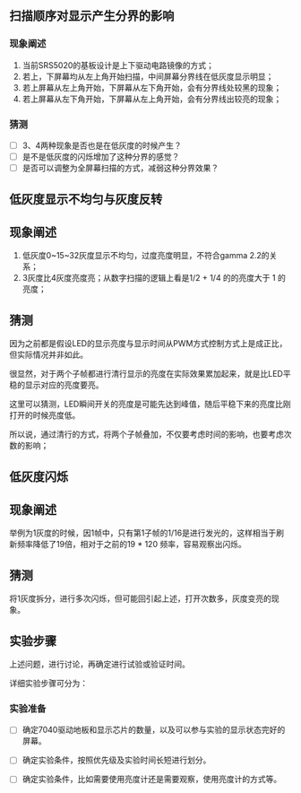 ## 扫描顺序对显示产生分界的影响
### 现象阐述

1. 当前SRS5020的基板设计是上下驱动电路镜像的方式；
2. 若上，下屏幕均从左上角开始扫描，中间屏幕分界线在低灰度显示明显；
3. 若上屏幕从左上角开始，下屏幕从左下角开始，会有分界线处较黑的现象；
4. 若上屏幕从左下角开始，下屏幕从左上角开始，会有分界线出较亮的现象；

### 猜测

- [ ] 3、4两种现象是否也是在低灰度的时候产生？
- [ ] 是不是低灰度的闪烁增加了这种分界的感觉？
- [ ] 是否可以调整为全屏幕扫描的方式，减弱这种分界效果？

## 低灰度显示不均匀与灰度反转

## 现象阐述

1. 低灰度0\~15\~32灰度显示不均匀，过度亮度明显，不符合gamma 2.2的关系；
2. 3灰度比4灰度亮度亮；从数字扫描的逻辑上看是1/2 + 1/4 的的亮度大于 1 的亮度；

## 猜测

因为之前都是假设LED的显示亮度与显示时间从PWM方式控制方式上是成正比，但实际情况并非如此。

很显然，对于两个子帧都进行清行显示的亮度在实际效果累加起来，就是比LED平稳的显示对应的亮度要亮。

这里可以猜测，LED瞬间开关的亮度是可能先达到峰值，随后平稳下来的亮度比刚打开的时候亮度低。

所以说，通过清行的方式，将两个子帧叠加，不仅要考虑时间的影响，也要考虑次数的影响；

## 低灰度闪烁

## 现象阐述

举例为1灰度的时候，因1帧中，只有第1子帧的1/16是进行发光的，这样相当于刷新频率降低了19倍，相对于之前的19 * 120 频率，容易观察出闪烁。

## 猜测

将1灰度拆分，进行多次闪烁，但可能回引起上述，打开次数多，灰度变亮的现象。

## 实验步骤

上述问题，进行讨论，再确定进行试验或验证时间。

详细实验步骤可分为：

### 实验准备

- [ ] 确定7040驱动地板和显示芯片的数量，以及可以参与实验的显示状态完好的屏幕。
- [ ] 确定实验条件，按照优先级及实验时间长短进行划分。
- [ ] 确定实验条件，比如需要使用亮度计还是需要观察，使用亮度计的方式等。

